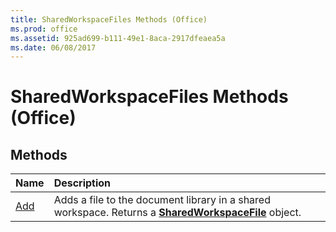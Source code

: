 ```yaml
---
title: SharedWorkspaceFiles Methods (Office)
ms.prod: office
ms.assetid: 925ad699-b111-49e1-8aca-2917dfeaea5a
ms.date: 06/08/2017
---
```



# SharedWorkspaceFiles Methods (Office)

## Methods



|**Name**|**Description**|
|:-----|:-----|
|[Add](sharedworkspacefiles-add-method-office.md)|Adds a file to the document library in a shared workspace. Returns a  **[SharedWorkspaceFile](sharedworkspacefile-object-office.md)** object.|

